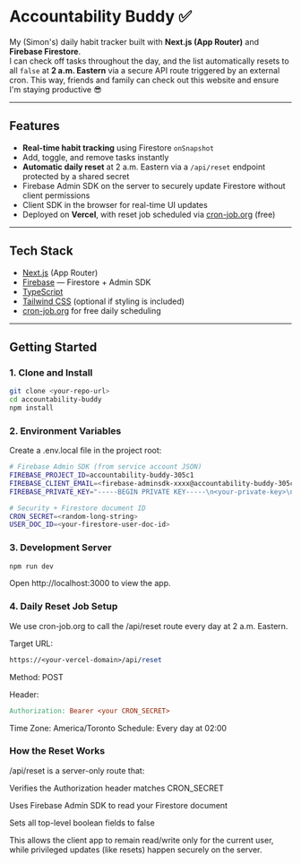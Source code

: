# Accountability Buddy ✅

My (Simon's) daily habit tracker built with **Next.js (App Router)** and **Firebase Firestore**.  
I can check off tasks throughout the day, and the list automatically resets to all `false` at **2 a.m. Eastern** via a secure API route triggered by an external cron. This way, friends and family can check out this website and ensure I'm staying productive 😎

---

## Features

- **Real-time habit tracking** using Firestore `onSnapshot`
- Add, toggle, and remove tasks instantly
- **Automatic daily reset** at 2 a.m. Eastern via a `/api/reset` endpoint protected by a shared secret
- Firebase Admin SDK on the server to securely update Firestore without client permissions
- Client SDK in the browser for real-time UI updates
- Deployed on **Vercel**, with reset job scheduled via [cron-job.org](https://cron-job.org) (free)

---

## Tech Stack

- [Next.js](https://nextjs.org) (App Router)
- [Firebase](https://firebase.google.com/) — Firestore + Admin SDK
- [TypeScript](https://www.typescriptlang.org/)
- [Tailwind CSS](https://tailwindcss.com/) (optional if styling is included)
- [cron-job.org](https://cron-job.org) for free daily scheduling

---

## Getting Started

### 1. Clone and Install

```bash
git clone <your-repo-url>
cd accountability-buddy
npm install
```

### 2. Environment Variables
Create a .env.local file in the project root:

```bash
# Firebase Admin SDK (from service account JSON)
FIREBASE_PROJECT_ID=accountability-buddy-305c1
FIREBASE_CLIENT_EMAIL=<firebase-adminsdk-xxxx@accountability-buddy-305c1.iam.gserviceaccount.com>
FIREBASE_PRIVATE_KEY="-----BEGIN PRIVATE KEY-----\n<your-private-key>\n-----END PRIVATE KEY-----\n"

# Security + Firestore document ID
CRON_SECRET=<random-long-string>
USER_DOC_ID=<your-firestore-user-doc-id>
```

### 3. Development Server
```bash
npm run dev
```
Open http://localhost:3000 to view the app.

### 4. Daily Reset Job Setup
We use cron-job.org to call the /api/reset route every day at 2 a.m. Eastern.

Target URL:

```perl
https://<your-vercel-domain>/api/reset
```
Method: POST

Header:

```makefile
Authorization: Bearer <your CRON_SECRET>
```

Time Zone: America/Toronto
Schedule: Every day at 02:00

### How the Reset Works
/api/reset is a server-only route that:

Verifies the Authorization header matches CRON_SECRET

Uses Firebase Admin SDK to read your Firestore document

Sets all top-level boolean fields to false

This allows the client app to remain read/write only for the current user, while privileged updates (like resets) happen securely on the server.

